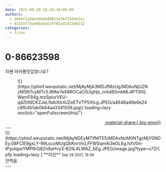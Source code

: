```yaml
---
date: 2021-09-29 18:34:38+09:00
authors:
  - 2b04f1a8de58b86d0015e3bf216de3ec
  - 01435f74a49ba8a519705ad242348232
categories:
  - Jisun
---
```


# 0-86623598

<div class="post-container" markdown="1">
<div class="content-container md-sidebar__scrollwrap" markdown="1">

지쎈 마카롱맛있었나요?
<figure markdown="1">
![](https://phinf.wevpstatic.net/MjAyMjA3MDJfMzUg/MDAxNjU2NzM5NTcyMTc5.9Mw7eX8ROCaCI53gHjs_nrkd8SmkML4PT0llQWamF84g.mzSpIurVEU-qdZhfdCKZJeLfbAiXIctUZeETVTP5XIcg.JPEG/a4646a46e6e24c8fb4b1ab0b64aa3341058.jpg){ loading=lazy onclick="openFullscreen(this)"}
</figure>


</div>
</div>

<div style="text-align: right;" markdown="1">
<a href="https://weverse.io/fromis9/fanpost/0-86623598" style="text-align: right;">:material-share:{.big-emoji}</a>
</div>
---

<div class="comments-container md-sidebar__scrollwrap" markdown="1">
<div class="comment" markdown="1">
<div class='id-container' markdown="1">
![](https://phinf.wevpstatic.net/MjAyNDEyMTlfMTE5/MDAxNzM0NTgzMjY0NDEy.08FClE9gxLY-99LscoMUgQbKnrVicLFFWSqmAi3eGLEg.hXV0n-tPyoIqjwYMPRrQ8Zn9aHvy3-B2llL4LWAZ_bEg.JPEG/image.jpg?type=s72){ pfp loading=lazy }
**<span class="artist">지선</span>** <small>Sep 29 2021, 18:39</small><br>
</div>
<div class='comment-body' markdown="1">
안먹움
</div>
</div>
</div>
---
